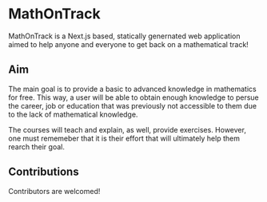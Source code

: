 # MathOnTrack

MathOnTrack is a Next.js based, statically genernated web application aimed to help anyone and everyone to get back on a mathematical track!

## Aim

The main goal is to provide a basic to advanced knowledge in mathematics for free. This way, a user will be able to obtain enough knowledge to persue the career, job or education that was previously not accessible to them due to the lack of mathematical knowledge.

The courses will teach and explain, as well, provide exercises. However, one must rememeber that it is their effort that will ultimately help them rearch their goal.

## Contributions

Contributors are welcomed!
